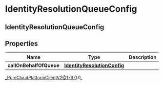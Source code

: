 # IdentityResolutionQueueConfig

## IdentityResolutionQueueConfig

## Properties

|Name | Type | Description | Notes|
|------------ | ------------- | ------------- | -------------|
| **callOnBehalfOfQueue** | [**IdentityResolutionConfig**](IdentityResolutionConfig) |  | [optional] |



_PureCloudPlatformClientV2@173.0.0_
